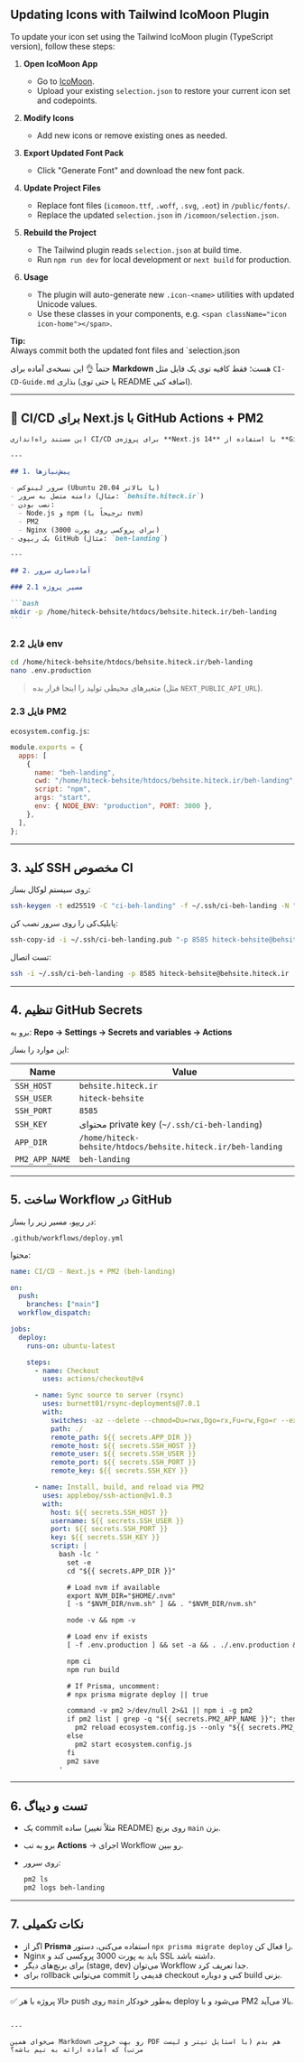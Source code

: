 ## Updating Icons with Tailwind IcoMoon Plugin

To update your icon set using the Tailwind IcoMoon plugin (TypeScript version), follow these steps:

1. **Open IcoMoon App**

   - Go to [IcoMoon](https://icomoon.io/app).
   - Upload your existing `selection.json` to restore your current icon set and codepoints.

2. **Modify Icons**

   - Add new icons or remove existing ones as needed.

3. **Export Updated Font Pack**

   - Click "Generate Font" and download the new font pack.

4. **Update Project Files**

   - Replace font files (`icomoon.ttf`, `.woff`, `.svg`, `.eot`) in `/public/fonts/`.
   - Replace the updated `selection.json` in `/icomoon/selection.json`.

5. **Rebuild the Project**

   - The Tailwind plugin reads `selection.json` at build time.
   - Run `npm run dev` for local development or `next build` for production.

6. **Usage**
   - The plugin will auto-generate new `.icon-<name>` utilities with updated Unicode values.
   - Use these classes in your components, e.g. `<span className="icon icon-home"></span>`.

**Tip:**  
Always commit both the updated font files and `selection.json

حتماً 👌 این نسخه‌ی آماده برای **Markdown** هست؛ فقط کافیه توی یک فایل مثل `CI-CD-Guide.md` بذاری (یا حتی توی README اضافه کنی).

---

## 🚀 CI/CD برای Next.js با GitHub Actions + PM2

````markdown
این مستند راه‌اندازی CI/CD برای پروژه‌ی **Next.js 14** با استفاده از **GitHub Actions** و **PM2** را توضیح می‌دهد.

---

## 1. پیش‌نیازها

- سرور لینوکس (Ubuntu 20.04 یا بالاتر)
- دامنه متصل به سرور (مثال: `behsite.hiteck.ir`)
- نصب بودن:
  - Node.js و npm (ترجیحاً با nvm)
  - PM2
  - Nginx (برای پروکسی روی پورت 3000)
- یک ریپوی GitHub (مثال: `beh-landing`)

---

## 2. آماده‌سازی سرور

### 2.1 مسیر پروژه

```bash
mkdir -p /home/hiteck-behsite/htdocs/behsite.hiteck.ir/beh-landing
```
````

### 2.2 فایل env

```bash
cd /home/hiteck-behsite/htdocs/behsite.hiteck.ir/beh-landing
nano .env.production
```

> متغیرهای محیطی تولید را اینجا قرار بده (مثل `NEXT_PUBLIC_API_URL`).

### 2.3 فایل PM2

`ecosystem.config.js`:

```js
module.exports = {
  apps: [
    {
      name: "beh-landing",
      cwd: "/home/hiteck-behsite/htdocs/behsite.hiteck.ir/beh-landing",
      script: "npm",
      args: "start",
      env: { NODE_ENV: "production", PORT: 3000 },
    },
  ],
};
```

---

## 3. کلید SSH مخصوص CI

روی سیستم لوکال بساز:

```bash
ssh-keygen -t ed25519 -C "ci-beh-landing" -f ~/.ssh/ci-beh-landing -N ""
```

پابلیک‌کی را روی سرور نصب کن:

```bash
ssh-copy-id -i ~/.ssh/ci-beh-landing.pub "-p 8585 hiteck-behsite@behsite.hiteck.ir"
```

تست اتصال:

```bash
ssh -i ~/.ssh/ci-beh-landing -p 8585 hiteck-behsite@behsite.hiteck.ir
```

---

## 4. تنظیم GitHub Secrets

برو به:
**Repo → Settings → Secrets and variables → Actions**

این موارد را بساز:

| Name           | Value                                                       |
| -------------- | ----------------------------------------------------------- |
| `SSH_HOST`     | `behsite.hiteck.ir`                                         |
| `SSH_USER`     | `hiteck-behsite`                                            |
| `SSH_PORT`     | `8585`                                                      |
| `SSH_KEY`      | محتوای private key (`~/.ssh/ci-beh-landing`)                |
| `APP_DIR`      | `/home/hiteck-behsite/htdocs/behsite.hiteck.ir/beh-landing` |
| `PM2_APP_NAME` | `beh-landing`                                               |

---

## 5. ساخت Workflow در GitHub

در ریپو، مسیر زیر را بساز:

```
.github/workflows/deploy.yml
```

محتوا:

```yaml
name: CI/CD - Next.js + PM2 (beh-landing)

on:
  push:
    branches: ["main"]
  workflow_dispatch:

jobs:
  deploy:
    runs-on: ubuntu-latest

    steps:
      - name: Checkout
        uses: actions/checkout@v4

      - name: Sync source to server (rsync)
        uses: burnett01/rsync-deployments@7.0.1
        with:
          switches: -az --delete --chmod=Du=rwx,Dgo=rx,Fu=rw,Fgo=r --exclude '.git' --exclude '.github' --exclude 'node_modules' --exclude '.next' --exclude '.env*' --exclude '.DS_Store'
          path: ./
          remote_path: ${{ secrets.APP_DIR }}
          remote_host: ${{ secrets.SSH_HOST }}
          remote_user: ${{ secrets.SSH_USER }}
          remote_port: ${{ secrets.SSH_PORT }}
          remote_key: ${{ secrets.SSH_KEY }}

      - name: Install, build, and reload via PM2
        uses: appleboy/ssh-action@v1.0.3
        with:
          host: ${{ secrets.SSH_HOST }}
          username: ${{ secrets.SSH_USER }}
          port: ${{ secrets.SSH_PORT }}
          key: ${{ secrets.SSH_KEY }}
          script: |
            bash -lc '
              set -e
              cd "${{ secrets.APP_DIR }}"

              # Load nvm if available
              export NVM_DIR="$HOME/.nvm"
              [ -s "$NVM_DIR/nvm.sh" ] && . "$NVM_DIR/nvm.sh"

              node -v && npm -v

              # Load env if exists
              [ -f .env.production ] && set -a && . ./.env.production && set +a || true

              npm ci
              npm run build

              # If Prisma, uncomment:
              # npx prisma migrate deploy || true

              command -v pm2 >/dev/null 2>&1 || npm i -g pm2
              if pm2 list | grep -q "${{ secrets.PM2_APP_NAME }}"; then
                pm2 reload ecosystem.config.js --only "${{ secrets.PM2_APP_NAME }}"
              else
                pm2 start ecosystem.config.js
              fi
              pm2 save
            '
```

---

## 6. تست و دیباگ

- یک commit ساده (مثلاً تغییر README) روی برنچ `main` بزن.
- برو به تب **Actions** → اجرای Workflow رو ببین.
- روی سرور:

  ```bash
  pm2 ls
  pm2 logs beh-landing
  ```

---

## 7. نکات تکمیلی

- اگر از **Prisma** استفاده می‌کنی، دستور `npx prisma migrate deploy` را فعال کن.
- Nginx باید به پورت 3000 پروکسی کند و SSL داشته باشد.
- برای برنچ‌های دیگر (stage, dev) می‌توان Workflow جدا تعریف کرد.
- برای rollback می‌توانی commit قدیمی را checkout کنی و دوباره build بزنی.

---

✅ حالا پروژه با هر push روی `main` به‌طور خودکار deploy می‌شود و با PM2 بالا می‌آید.

```

---

می‌خوای همین Markdown رو بهت خروجی PDF هم بدم (با استایل تیتر و لیست مرتب) که آماده ارائه به تیم باشه؟
```
